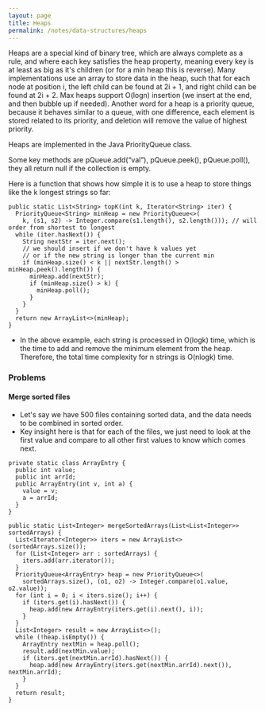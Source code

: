 ```yaml
---
layout: page
title: Heaps
permalink: /notes/data-structures/heaps
---
```


Heaps are a special kind of binary tree, which are always complete as a rule, and where each key satisfies the heap property, meaning every key is at least as big as it's children (or for a min heap this is reverse). Many implementations use an array to store data in the heap, such that for each node at position i, the left child can be found at 2i + 1, and right child can be found at 2i + 2. Max heaps support O(logn) insertion (we insert at the end, and then bubble up if needed). Another word for a heap is a priority queue, because it behaves similar to a queue, with one difference, each element is stored related to its priority, and deletion will remove the value of highest priority.

Heaps are implemented in the Java PriorityQueue class.

Some key methods are pQueue.add(“val”), pQueue.peek(), pQueue.poll(), they all return null if the collection is empty.

Here is a function that shows how simple it is to use a heap to store things like the k longest strings so far:
```
public static List<String> topK(int k, Iterator<String> iter) {
  PriorityQueue<String> minHeap = new PriorityQueue<>(
    k, (s1, s2) -> Integer.compare(s1.length(), s2.length())); // will order from shortest to longest
  while (iter.hasNext()) {
    String nextStr = iter.next();
    // we should insert if we don't have k values yet 
    // or if the new string is longer than the current min
    if (minHeap.size() < k || nextStr.length() > minHeap.peek().length()) {
      minHeap.add(nextStr);
      if (minHeap.size() > k) {
        minHeap.poll();
      }
    }
  }
  return new ArrayList<>(minHeap);
}
```
* In the above example, each string is processed in O(logk) time, which is the time to add and remove the minimum element from the heap. Therefore, the total time complexity for n strings is O(nlogk) time.


### Problems

#### Merge sorted files

* Let's say we have 500 files containing sorted data, and the data needs to be combined in sorted order.
* Key insight here is that for each of the files, we just need to look at the first value and compare to all other first values to know which comes next.

```
private static class ArrayEntry {
  public int value;
  public int arrId;
  public ArrayEntry(int v, int a) {
    value = v;
    a = arrId;
  }
}

public static List<Integer> mergeSortedArrays(List<List<Integer>> sortedArrays) {
  List<Iterator<Integer>> iters = new ArrayList<>(sortedArrays.size());
  for (List<Integer> arr : sortedArrays) {
    iters.add(arr.iterator());
  }
  PriorityQueue<ArrayEntry> heap = new PriorityQueue<>(
    sortedArrays.size(), (o1, o2) -> Integer.compare(o1.value, o2.value));
  for (int i = 0; i < iters.size(); i++) {
    if (iters.get(i).hasNext()) {
      heap.add(new ArrayEntry(iters.get(i).next(), i));
    }
  }
  List<Integer> result = new ArrayList<>();
  while (!heap.isEmpty()) {
    ArrayEntry nextMin = heap.poll();
    result.add(nextMin.value);
    if (iters.get(nextMin.arrId).hasNext()) {
      heap.add(new ArrayEntry(iters.get(nextMin.arrId).next()), nextMin.arrId);
    }
  }
  return result;
}
```
